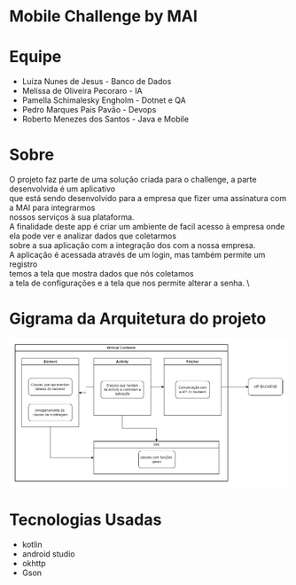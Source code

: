 # Mobile Challenge by MAI

# Equipe

- Luiza Nunes de Jesus - Banco de Dados
- Melissa de Oliveira Pecoraro - IA
- Pamella Schimalesky Engholm - Dotnet e QA
- Pedro Marques Pais Pavão  - Devops
- Roberto Menezes dos Santos - Java e Mobile

# Sobre

O projeto faz parte de uma solução criada para o challenge, a parte desenvolvida é um aplicativo \
que está sendo desenvolvido para a empresa que fizer uma assinatura com a MAI para integrarmos \
nossos serviços à sua plataforma. \
A finalidade deste app é criar um ambiente de facil acesso à empresa onde ela pode ver e analizar dados que coletarmos \
sobre a sua aplicação com a integração dos com a nossa empresa. \
A aplicação é acessada através de um login, mas também permite um registro \
temos a tela que mostra dados que nós coletamos \
a tela de configurações e a tela que nos permite alterar a senha. \

# Gigrama da Arquitetura do projeto

![](assets/arquitetura_pastas.jpg)

# Tecnologias Usadas

- kotlin
- android studio
- okhttp
- Gson
